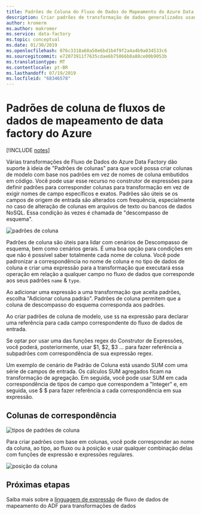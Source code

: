 ```yaml
---
title: Padrões de Coluna do Fluxo de Dados do Mapeamento do Azure Data Factory
description: Criar padrões de transformação de dados generalizados usando Azure Data Factory padrões de coluna no mapeamento de fluxos de dados
author: kromerm
ms.author: makromer
ms.service: data-factory
ms.topic: conceptual
ms.date: 01/30/2019
ms.openlocfilehash: 076c3318a68a50e6bd1b4f9f2a4a4b9a034533c6
ms.sourcegitcommit: e72073911f7635cdae6b75066b0a88ce00b9053b
ms.translationtype: MT
ms.contentlocale: pt-BR
ms.lasthandoff: 07/19/2019
ms.locfileid: "68346578"
---
```

# <a name="azure-data-factory-mapping-data-flows-column-patterns"></a>Padrões de coluna de fluxos de dados de mapeamento de data factory do Azure

[!INCLUDE [notes](../../includes/data-factory-data-flow-preview.md)]

Várias transformações de Fluxo de Dados do Azure Data Factory dão suporte à ideia de "Padrões de colunas" para que você possa criar colunas de modelo com base nos padrões em vez de nomes de coluna embutidos em código. Você pode usar esse recurso no construtor de expressões para definir padrões para corresponder colunas para transformação em vez de exigir nomes de campo específicos e exatos. Padrões são úteis se os campos de origem de entrada são alterados com frequência, especialmente no caso de alteração de colunas em arquivos de texto ou bancos de dados NoSQL. Essa condição às vezes é chamada de "descompasso de esquema".

![padrões de coluna](media/data-flow/columnpattern2.png "Padrões de coluna")

Padrões de coluna são úteis para lidar com cenários de Descompasso de esquema, bem como cenários gerais. É uma boa opção para condições em que não é possível saber totalmente cada nome de coluna. Você pode padronizar a correspondência no nome de coluna e no tipo de dados de coluna e criar uma expressão para a transformação que executará essa operação em relação a qualquer campo no fluxo de dados que corresponde aos seus padrões `name` & `type`.

Ao adicionar uma expressão a uma transformação que aceita padrões, escolha "Adicionar coluna padrão". Padrões de coluna permitem que a coluna de descompasso do esquema corresponda aos padrões.

Ao criar padrões de coluna de modelo, use `$$` na expressão para declarar uma referência para cada campo correspondente do fluxo de dados de entrada.

Se optar por usar uma das funções regex do Construtor de Expressões, você poderá, posteriormente, usar $1, $2, $3 ... para fazer referência a subpadrões com correspondência de sua expressão regex.

Um exemplo de cenário de Padrão de Coluna está usando SUM com uma série de campos de entrada. Os cálculos SUM agregados ficam na transformação de agregação. Em seguida, você pode usar SUM em cada correspondência de tipos de campo que correspondem a "Integer" e, em seguida, use $ $ para fazer referência a cada correspondência em sua expressão.

## <a name="match-columns"></a>Colunas de correspondência
![tipos de padrões de coluna](media/data-flow/pattern2.png "Tipos de padrões")

Para criar padrões com base em colunas, você pode corresponder ao nome da coluna, ao tipo, ao fluxo ou à posição e usar qualquer combinação delas com funções de expressão e expressões regulares.

![posição da coluna](media/data-flow/position.png "Posição da coluna")

## <a name="next-steps"></a>Próximas etapas
Saiba mais sobre a [linguagem de expressão](https://aka.ms/dataflowexpressions) de fluxo de dados de mapeamento do ADF para transformações de dados
